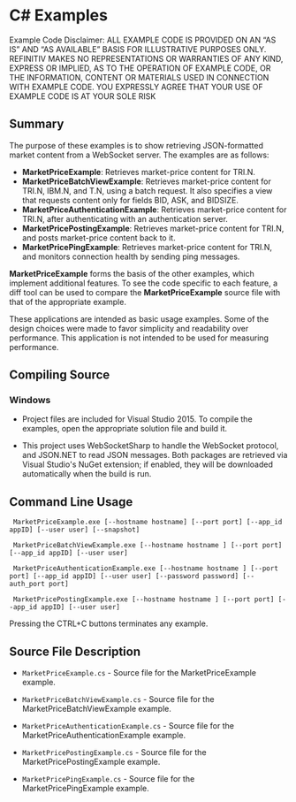 # C# Examples

Example Code Disclaimer:
ALL EXAMPLE CODE IS PROVIDED ON AN “AS IS” AND “AS AVAILABLE” BASIS FOR ILLUSTRATIVE PURPOSES ONLY. REFINITIV MAKES NO REPRESENTATIONS OR WARRANTIES OF ANY KIND, EXPRESS OR IMPLIED, AS TO THE OPERATION OF EXAMPLE CODE, OR THE INFORMATION, CONTENT OR MATERIALS USED IN CONNECTION WITH EXAMPLE CODE. YOU EXPRESSLY AGREE THAT YOUR USE OF EXAMPLE CODE IS AT YOUR SOLE RISK

## Summary

The purpose of these examples is to show retrieving JSON-formatted market content
from a WebSocket server. The examples are as follows:

* __MarketPriceExample__: Retrieves market-price content for TRI.N.
* __MarketPriceBatchViewExample__: Retrieves market-price content for TRI.N, IBM.N, and T.N, 
  using a batch request. It also specifies a view that requests content only for fields 
  BID, ASK, and BIDSIZE.
* __MarketPriceAuthenticationExample__: Retrieves market-price content for TRI.N, after 
  authenticating with an authentication server.
* __MarketPricePostingExample__: Retrieves market-price content for TRI.N, and posts
  market-price content back to it.
* __MarketPricePingExample__: Retrieves market-price content for TRI.N, and monitors
  connection health by sending ping messages.

__MarketPriceExample__ forms the basis of the other examples, which implement additional
features. To see the code specific to each feature, a diff tool can be used to compare
the __MarketPriceExample__ source file with that of the appropriate example.

These applications are intended as basic usage examples. Some of the design choices
were made to favor simplicity and readability over performance. This application 
is not intended to be used for measuring performance.

## Compiling Source
### Windows
- Project files are included for Visual Studio 2015. To compile the examples,
open the appropriate solution file and build it.

- This project uses WebSocketSharp to handle the WebSocket protocol, and JSON.NET to read
JSON messages. Both packages are retrieved via Visual Studio's NuGet extension; if enabled,
they will be downloaded automatically when the build is run.

## Command Line Usage

``` MarketPriceExample.exe [--hostname hostname] [--port port] [--app_id appID] [--user user] [--snapshot]```

``` MarketPriceBatchViewExample.exe [--hostname hostname ] [--port port] [--app_id appID] [--user user]```

``` MarketPriceAuthenticationExample.exe [--hostname hostname ] [--port port] [--app_id appID] [--user user] [--password password] [--auth_port port]```

``` MarketPricePostingExample.exe [--hostname hostname ] [--port port] [--app_id appID] [--user user]```

Pressing the CTRL+C buttons terminates any example.

## Source File Description

* `MarketPriceExample.cs` - Source file for the MarketPriceExample example.

* `MarketPriceBatchViewExample.cs` - Source file for the MarketPriceBatchViewExample example.

* `MarketPriceAuthenticationExample.cs` - Source file for the MarketPriceAuthenticationExample example.

* `MarketPricePostingExample.cs` - Source file for the MarketPricePostingExample example.

* `MarketPricePingExample.cs` - Source file for the MarketPricePingExample example.
